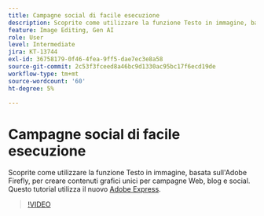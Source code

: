 ```yaml
---
title: Campagne social di facile esecuzione
description: Scoprite come utilizzare la funzione Testo in immagine, basata sull'Adobe Firefly, per creare contenuti grafici unici per campagne Web, blog e social
feature: Image Editing, Gen AI
role: User
level: Intermediate
jira: KT-13744
exl-id: 36758179-0f46-4fea-9ff5-dae7ec3e8a58
source-git-commit: 2c53f3fceed8a46bc9d1330ac95bc17f6ecd19de
workflow-type: tm+mt
source-wordcount: '60'
ht-degree: 5%

---
```


# Campagne social di facile esecuzione

Scoprite come utilizzare la funzione Testo in immagine, basata sull&#39;Adobe Firefly, per creare contenuti grafici unici per campagne Web, blog e social. Questo tutorial utilizza il nuovo [Adobe Express](https://www.adobe.com/express/).

>[!VIDEO](https://video.tv.adobe.com/v/3422408?quality=12&learn=on&hidetitle=true)
